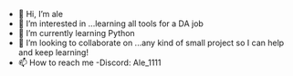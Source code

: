 - 👋 Hi, I’m ale
- 👀 I’m interested in ...learning all tools for a DA job
- 🌱 I’m currently learning Python
- 💞️ I’m looking to collaborate on ...any kind of small project so I can help and keep learning!
- 📫 How to reach me -Discord: Ale_1111 

<!---
alejandra1166/alejandra1166 is a ✨ special ✨ repository because its `README.md` (this file) appears on your GitHub profile.
You can click the Preview link to take a look at your changes.
--->
